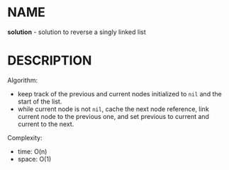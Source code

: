 # NAME

**solution** - solution to reverse a singly linked list


# DESCRIPTION

Algorithm:

- keep track of the previous and current nodes initialized to `nil` and the
  start of the list.
- while current node is not `nil`, cache the next node reference, link current
  node to the previous one, and set previous to current and current to the next.

Complexity:

- time: O(n)
- space: O(1)
